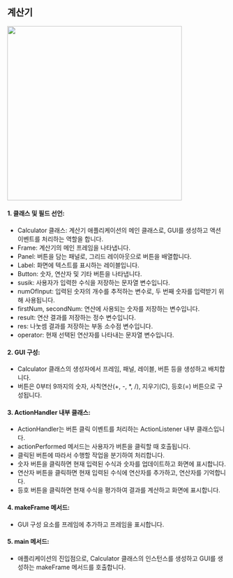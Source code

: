 <div>

## 계산기
  
<img src=https://github.com/Joo-Veloper/TIL/assets/134623719/30a00877-d686-4526-b937-cdb33cbe2f7a width=400 height=400></br>

#### 1. 클래스 및 필드 선언:

   - Calculator 클래스: 계산기 애플리케이션의 메인 클래스로, GUI를 생성하고 액션 이벤트를 처리하는 역할을 합니다.
   - Frame: 계산기의 메인 프레임을 나타냅니다.
   - Panel: 버튼을 담는 패널로, 그리드 레이아웃으로 버튼을 배열합니다.
   - Label: 화면에 텍스트를 표시하는 레이블입니다.
   - Button: 숫자, 연산자 및 기타 버튼을 나타냅니다.
   - susik: 사용자가 입력한 수식을 저장하는 문자열 변수입니다.
   - numOfInput: 입력된 숫자의 개수를 추적하는 변수로, 두 번째 숫자를 입력받기 위해 사용됩니다.
   - firstNum, secondNum: 연산에 사용되는 숫자를 저장하는 변수입니다.
   - result: 연산 결과를 저장하는 정수 변수입니다.
   - res: 나눗셈 결과를 저장하는 부동 소수점 변수입니다.
   - operator: 현재 선택된 연산자를 나타내는 문자열 변수입니다.

#### 2. GUI 구성:

   - Calculator 클래스의 생성자에서 프레임, 패널, 레이블, 버튼 등을 생성하고 배치합니다.
   - 버튼은 0부터 9까지의 숫자, 사칙연산(+, -, *, /), 지우기(C), 등호(=) 버튼으로 구성됩니다.

#### 3. ActionHandler 내부 클래스:

   - ActionHandler는 버튼 클릭 이벤트를 처리하는 ActionListener 내부 클래스입니다.
   - actionPerformed 메서드는 사용자가 버튼을 클릭할 때 호출됩니다.
   - 클릭된 버튼에 따라서 수행할 작업을 분기하여 처리합니다.
   - 숫자 버튼을 클릭하면 현재 입력된 수식과 숫자를 업데이트하고 화면에 표시합니다.
   - 연산자 버튼을 클릭하면 현재 입력된 수식에 연산자를 추가하고, 연산자를 기억합니다.
   - 등호 버튼을 클릭하면 현재 수식을 평가하여 결과를 계산하고 화면에 표시합니다.

#### 4. makeFrame 메서드:

   - GUI 구성 요소를 프레임에 추가하고 프레임을 표시합니다.

#### 5. main 메서드:

   - 애플리케이션의 진입점으로, Calculator 클래스의 인스턴스를 생성하고 GUI를 생성하는 makeFrame 메서드를 호출합니다.

</div>
